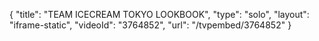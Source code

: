 {
    "title": "TEAM ICECREAM TOKYO LOOKBOOK",
    "type": "solo",
    "layout": "iframe-static",
    "videoId": "3764852",
    "url": "\/tvpembed\/3764852"
}